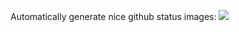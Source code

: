 Automatically generate nice github status images: ![](https://github-stats-slenderman00-b617028cc4d5.herokuapp.com/username/Slenderman00?)
